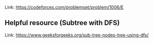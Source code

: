 Link: https://codeforces.com/problemset/problem/1006/E
## Helpful resource (Subtree with DFS)
Link: https://www.geeksforgeeks.org/sub-tree-nodes-tree-using-dfs/
